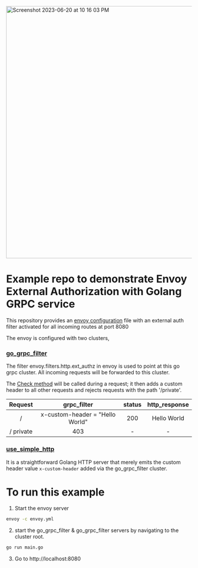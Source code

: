 
<img width="685" alt="Screenshot 2023-06-20 at 10 16 03 PM" src="https://github.com/prakashchokalingam/envoy_ext_auth_grpc_go/assets/5512765/50d69fef-ff26-4085-b104-5da0e5f5ec53">

# Example repo to demonstrate Envoy External Authorization with Golang GRPC service

This repository provides an [envoy configuration](https://github.com/prakashchokalingam/envoy_ext_auth_grpc_go/blob/main/envoy.yml) file with an external auth filter activated for all incoming routes at port 8080

The envoy is configured with two clusters,

### [go_grpc_filter](https://github.com/prakashchokalingam/envoy_ext_auth_grpc_go/tree/main/clusters/go_grpc_filter)

The filter envoy.filters.http.ext_authz in envoy is used to point at this go grpc cluster. All incoming requests will be forwarded to this cluster. 

The [Check method](https://github.com/prakashchokalingam/envoy_ext_auth_grpc_go/blob/main/clusters/go_grpc_filter/main.go#L15) will be called during a request; it then adds a custom header to all other requests and rejects requests with the path '/private'.

|  Request | grpc_filter  | status  | http_response  |
|:-:|:-:|:-:|:-:|
| / | x-custom-header = "Hello World"  | 200  | Hello World  |
| / private  | 403  | -  | -  |


### [use_simple_http](https://github.com/prakashchokalingam/envoy_ext_auth_grpc_go/tree/main/clusters/go_simple_http)

It is a straightforward Golang HTTP server that merely emits the custom header value `x-custom-header` added via the go_grpc_filter cluster.

# To run this example

1. Start the envoy server

```bash
envoy -c envoy.yml
```

2. start the go_grpc_filter & go_grpc_filter servers by navigating to the cluster root.
```bash
go run main.go
```

3. Go to http://localhost:8080




